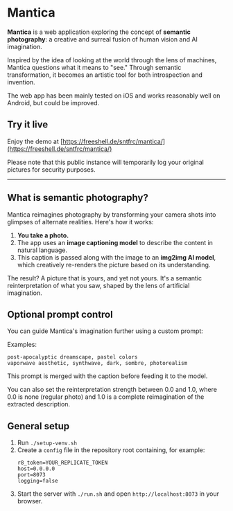 # Mantica

**Mantica** is a web application exploring the concept of **semantic photography**: a creative and surreal fusion of human vision and AI imagination.

Inspired by the idea of looking at the world through the lens of machines, Mantica questions what it means to "see." Through semantic transformation, it becomes an artistic tool for both introspection and invention.

The web app has been mainly tested on iOS and works reasonably well on Android, but could be improved.

## Try it live
Enjoy the demo at [https://freeshell.de/sntfrc/mantica/](https://freeshell.de/sntfrc/mantica/)

Please note that this public instance will temporarily log your original pictures for security purposes.

---

## What is semantic photography?

Mantica reimagines photography by transforming your camera shots into glimpses of alternate realities.
Here's how it works:

1. **You take a photo.**
2. The app uses an **image captioning model** to describe the content in natural language.
3. This caption is passed along with the image to an **img2img AI model**, which creatively re-renders the picture based on its understanding.

The result? A picture that is yours, and yet not yours. It's a semantic reinterpretation of what you saw, shaped by the lens of artificial imagination.

## Optional prompt control

You can guide Mantica's imagination further using a custom prompt:

Examples:
```
post-apocalyptic dreamscape, pastel colors
vaporwave aesthetic, synthwave, dark, sombre, photorealism
```

This prompt is merged with the caption before feeding it to the model.

You can also set the reinterpretation strength between 0.0 and 1.0, where 0.0 is none (regular photo) and 1.0 is a complete reimagination of the extracted description.

## General setup

1. Run ```./setup-venv.sh```
3. Create a `config` file in the repository root containing, for example:
   ```
   r8_token=YOUR_REPLICATE_TOKEN
   host=0.0.0.0
   port=8073
   logging=false
   ```
4. Start the server with `./run.sh` and open `http://localhost:8073` in your browser.
